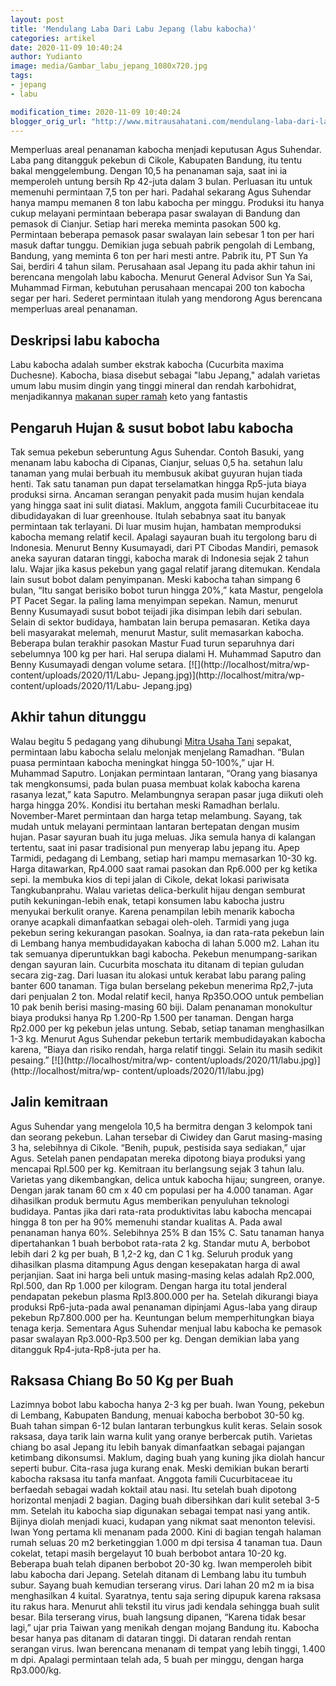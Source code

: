 ```yaml
---
layout: post
title: 'Mendulang Laba Dari Labu Jepang (labu kabocha)'
categories: artikel
date: 2020-11-09 10:40:24
author: Yudianto
image: media/Gambar_labu_jepang_1080x720.jpg
tags:
- jepang
- labu

modification_time: 2020-11-09 10:40:24
blogger_orig_url: "http://www.mitrausahatani.com/mendulang-laba-dari-labu-jepang.html"
---
```


Memperluas areal penanaman kabocha menjadi keputusan Agus Suhendar. Laba pang
ditangguk pekebun di Cikole, Kabupaten Bandung, itu tentu bakal menggelembung.
Dengan 10,5 ha penanaman saja, saat ini ia memperoleh untung bersih Rp 42-juta
dalam 3 bulan. Perluasan itu untuk memenuhi permintaan 7,5 ton per hari.
Padahal sekarang Agus Suhendar hanya mampu memanen 8 ton labu kabocha per
minggu. Produksi itu hanya cukup melayani permintaan beberapa pasar swalayan
di Bandung dan pemasok di Cianjur. Setiap hari mereka meminta pasokan 500 kg.
Permintaan beberapa pemasok pasar swalayan lain sebesar 1 ton per hari masuk
daftar tunggu. Demikian juga sebuah pabrik pengolah di Lembang, Bandung, yang
meminta 6 ton per hari mesti antre. Pabrik itu, PT Sun Ya Sai, berdiri 4 tahun
silam. Perusahaan asal Jepang itu pada akhir tahun ini berencana mengolah labu
kabocha. Menurut General Advisor Sun Ya Sai, Muhammad Firman, kebutuhan
perusahaan mencapai 200 ton kabocha segar per hari. Sederet permintaan itulah
yang mendorong Agus berencana memperluas areal penanaman.

## Deskripsi labu kabocha

Labu kabocha adalah sumber ekstrak kabocha (Cucurbita maxima Duchesne).
Kabocha, biasa disebut sebagai "labu Jepang," adalah varietas umum labu musim
dingin yang tinggi mineral dan rendah karbohidrat, menjadikannya [makanan
super ramah](https://www.organicfacts.net/kabocha-squash.html) keto yang
fantastis

## Pengaruh Hujan & susut bobot labu kabocha

Tak semua pekebun seberuntung Agus Suhendar. Contoh Basuki, yang menanam labu
kabocha di Cipanas, Cianjur, seluas 0,5 ha. setahun lalu tanaman yang mulai
berbuah itu membusuk akibat guyuran hujan tiada henti. Tak satu tanaman pun
dapat terselamatkan hingga Rp5-juta biaya produksi sirna. Ancaman serangan
penyakit pada musim hujan kendala yang hingga saat ini sulit diatasi. Maklum,
anggota famili Cucurbitaceae itu dibudidayakan di luar greenhouse. Itulah
sebabnya saat itu banyak permintaan tak terlayani. Di luar musim hujan,
hambatan memproduksi kabocha memang relatif kecil. Apalagi sayauran buah itu
tergolong baru di Indonesia. Menurut Benny Kusumayadi, dari PT Cibodas
Mandiri, pemasok aneka sayuran dataran tinggi, kabocha marak di Indonesia
sejak 2 tahun lalu. Wajar jika kasus pekebun yang gagal relatif jarang
ditemukan. Kendala lain susut bobot dalam penyimpanan. Meski kabocha tahan
simpang 6 bulan, “Itu sangat berisiko bobot turun hingga 20%,” kata Mastur,
pengelola PT Pacet Segar. Ia paling lama menyimpan sepekan. Namun, menurut
Benny Kusumayadi susut bobot teijadi jika disimpan lebih dari sebulan. Selain
di sektor budidaya, hambatan lain berupa pemasaran. Ketika daya beli
masyarakat melemah, menurut Mastur, sulit memasarkan kabocha. Beberapa bulan
terakhir pasokan Mastur Fuad turun separuhnya dari sebelumnya 100 kg per hari.
Hal serupa dialami H. Muhammad Saputro dan Benny Kusumayadi dengan volume
setara. [![](http://localhost/mitra/wp-content/uploads/2020/11/Labu-
Jepang.jpg)](http://localhost/mitra/wp-content/uploads/2020/11/Labu-
Jepang.jpg)

## Akhir tahun ditunggu

Walau begitu 5 pedagang yang dihubungi [Mitra Usaha
Tani](https://www.mitrausahatani.com) sepakat, permintaan labu kabocha selalu melonjak
menjelang Ramadhan. “Bulan puasa permintaan kabocha meningkat hingga 50-100%,”
ujar H. Muhammad Saputro. Lonjakan permintaan lantaran, “Orang yang biasanya
tak mengkonsumsi, pada bulan puasa membuat kolak kabocha karena rasanya
lezat,” kata Saputro. Melambungnya serapan pasar juga diikuti oleh harga
hingga 20%. Kondisi itu bertahan meski Ramadhan berlalu. November-Maret
permintaan dan harga tetap melambung. Sayang, tak mudah untuk melayani
permintaan lantaran bertepatan dengan musim hujan. Pasar sayuran buah itu juga
meluas. Jika semula hanya di kalangan tertentu, saat ini pasar tradisional pun
menyerap labu jepang itu. Apep Tarmidi, pedagang di Lembang, setiap hari mampu
memasarkan 10-30 kg. Harga ditawarkan, Rp4.000 saat ramai pasokan dan Rp6.000
per kg ketika sepi. Ia membuka kios di tepi jalan di Cikole, dekat lokasi
pariwisata Tangkubanprahu. Walau varietas delica-berkulit hijau dengan
semburat putih kekuningan-lebih enak, tetapi konsumen labu kabocha justru
menyukai berkulit oranye. Karena penampilan lebih menarik kabocha oranye
acapkali dimanfaatkan sebagai oleh-oleh. Tarmidi yang juga pekebun sering
kekurangan pasokan. Soalnya, ia dan rata-rata pekebun lain di Lembang hanya
membudidayakan kabocha di lahan 5.000 m2. Lahan itu tak semuanya diperuntukkan
bagi kabocha. Pekebun menumpang-sarikan dengan sayuran lain. Cucurbita
moschata itu ditanam di tepian guludan secara zig-zag. Dari luasan itu alokasi
untuk kerabat labu parang paling banter 600 tanaman. Tiga bulan berselang
pekebun menerima Rp2,7-juta dari penjualan 2 ton. Modal relatif kecil, hanya
Rp35O.OOO untuk pembelian 10 pak benih berisi masing-masing 60 biji. Dalam
penanaman monokultur biaya produksi hanya Rp 1.200-Rp 1.500 per tanaman.
Dengan harga Rp2.000 per kg pekebun jelas untung. Sebab, setiap tanaman
menghasilkan 1-3 kg. Menurut Agus Suhendar pekebun tertarik membudidayakan
kabocha karena, “Biaya dan risiko rendah, harga relatif tinggi. Selain itu
masih sedikit pesaing.” [![](http://localhost/mitra/wp-
content/uploads/2020/11/labu.jpg)](http://localhost/mitra/wp-
content/uploads/2020/11/labu.jpg)

## Jalin kemitraan

Agus Suhendar yang mengelola 10,5 ha bermitra dengan 3 kelompok tani dan
seorang pekebun. Lahan tersebar di Ciwidey dan Garut masing-masing 3 ha,
selebihnya di Cikole. “Benih, pupuk, pestisida saya sediakan,” ujar Agus.
Setelah panen pendapatan mereka dipotong biaya produksi yang mencapai Rpl.500
per kg. Kemitraan itu berlangsung sejak 3 tahun lalu. Varietas yang
dikembangkan, delica untuk kabocha hijau; sungreen, oranye. Dengan jarak tanam
60 cm x 40 cm populasi per ha 4.000 tanaman. Agar dihasilkan produk bermutu
Agus memberikan penyuluhan teknologi budidaya. Pantas jika dari rata-rata
produktivitas labu kabocha mencapai hingga 8 ton per ha 90% memenuhi standar
kualitas A. Pada awal penanaman hanya 60%. Selebihnya 25% B dan 15% C. Satu
tanaman hanya dipertahankan 1 buah berbobot rata-rata 2 kg. Standar mutu A,
berbobot lebih dari 2 kg per buah, B 1,2-2 kg, dan C 1 kg. Seluruh produk yang
dihasilkan plasma ditampung Agus dengan kesepakatan harga di awal perjanjian.
Saat ini harga beli untuk masing-masing kelas adalah Rp2.000, Rpl.500, dan Rp
1.000 per kilogram. Dengan harga itu total jenderal pendapatan pekebun plasma
Rpl3.800.000 per ha. Setelah dikurangi biaya produksi Rp6-juta-pada awal
penanaman dipinjami Agus-laba yang diraup pekebun Rp7.800.000 per ha.
Keuntungan belum memperhitungkan biaya tenaga kerja. Sementara Agus Suhendar
menjual labu kabocha ke pemasok pasar swalayan Rp3.000-Rp3.500 per kg. Dengan
demikian laba yang ditangguk Rp4-juta-Rp8-juta per ha.

## Raksasa Chiang Bo 50 Kg per Buah

Lazimnya bobot labu kabocha hanya 2-3 kg per buah. Iwan Young, pekebun di
Lembang, Kabupaten Bandung, menuai kabocha berbobot 30-50 kg. Buah tahan
simpan 6-12 bulan lantaran terbungkus kulit keras. Selain sosok raksasa, daya
tarik lain warna kulit yang oranye berbercak putih. Varietas chiang bo asal
Jepang itu lebih banyak dimanfaatkan sebagai pajangan ketimbang dikonsumsi.
Maklum, daging buah yang kuning jika diolah hancur seperti bubur. Cita-rasa
juga kurang enak. Meski demikian bukan berarti kabocha raksasa itu tanfa
manfaat. Anggota famili Cucurbitaceae itu berfaedah sebagai wadah koktail atau
nasi. Itu setelah buah dipotong horizontal menjadi 2 bagian. Daging buah
dibersihkan dari kulit setebal 3-5 mm. Setelah itu kabocha siap digunakan
sebagai tempat nasi yang antik. Bijinya diolah menjadi kuaci, kudapan yang
nikmat saat menonton televisi. Iwan Yong pertama kli menanam pada 2000. Kini
di bagian tengah halaman rumah seluas 20 m2 berketinggian 1.000 m dpi tersisa
4 tanaman tua. Daun cokelat, tetapi masih bergelayut 10 buah berbobot antara
10-20 kg. Beberapa buah telah dipanen berbobot 20-30 kg. Iwan memperoleh bibit
labu kabocha dari Jepang. Setelah ditanam di Lembang labu itu tumbuh subur.
Sayang buah kemudian terserang virus. Dari lahan 20 m2 m ia bisa menghasilkan
4 kuital. Syaratnya, tentu saja sering dipupuk karena raksasa itu rakus hara.
Menurut ahli tekstil itu virus jadi kendala sehingga buah sulit besar. Bila
terserang virus, buah langsung dipanen, “Karena tidak besar lagi,” ujar pria
Taiwan yang menikah dengan mojang Bandung itu. Kabocha besar hanya pas ditanam
di dataran tinggi. Di dataran rendah rentan serangan virus. Iwan berencana
menanam di tempat yang lebih tinggi, 1.400 m dpi. Apalagi permintaan telah
ada, 5 buah per minggu, dengan harga Rp3.000/kg.


